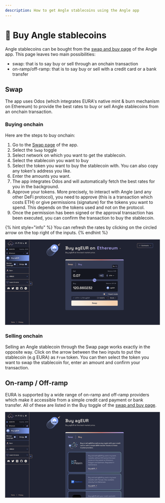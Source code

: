 ```yaml
---
description: How to get Angle stablecoins using the Angle app
---
```


# 💱 Buy Angle stablecoins

Angle stablecoins can be bought from the [swap and buy page](https://app.angle.money/swap) of the Angle app. This page leaves two main possibilities:

- swap: that is to say buy or sell through an onchain transaction
- on-ramp/off-ramp: that is to say buy or sell with a credit card or a bank transfer

## Swap

The app uses Odos (which integrates EURA's native mint & burn mechanism on Ethereum) to provide the best rates to buy or sell Angle stablecoins from an onchain transaction.

### Buying onchain

Here are the steps to buy onchain:

1. Go to the [Swap page](https://app.angle.money/swap) of the app.
2. Select the `Swap` toggle
3. Select network on which you want to get the stablecoin.
4. Select the stablecoin you want to buy
5. Select the token you want to buy the stablecoin with. You can also copy any token's address you like.
6. Enter the amounts you want.
7. The app integrates Odos and will automatically fetch the best rates for you in the background.
8. Approve your tokens. More precisely, to interact with Angle (and any other DeFi protocol), you need to approve (this is a transaction which costs ETH) or give permissions (signature) for the tokens you want to spend. This depends on the tokens used and not on the protocol.
9. Once the permission has been signed or the approval transaction has been executed, you can confirm the transaction to buy the stablecoin.

{% hint style="info" %}
You can refresh the rates by clicking on the circled arrow on the top right of the inputs.
{% endhint %}

![Minting EURA](/.gitbook/assets/new-app-buy.png)

### Selling onchain

Selling an Angle stablecoin through the Swap page works exactly in the opposite way. Click on the arrow between the two inputs to put the stablecoin (e.g EURA) as `From` token. You can then select the token you want to swap the stablecoin for, enter an amount and confirm your transaction.

## On-ramp / Off-ramp

EURA is supported by a wide range of on-ramp and off-ramp providers which make it accessible from a simple credit card payment or bank transfer. All of these are listed in the Buy toggle of the [swap and buy page](https://app.angle.money/swap).

![On-ramp](../../../.gitbook/assets/new-app-ramp.png)
